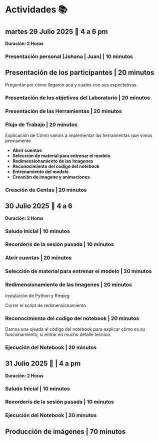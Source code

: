 # Actividades 📚



## martes 29 Julio 2025 📅 4 a 6 pm 
**Duración: 2 Horas**

### Presentación personal [Johana | Juan] | **10 minutos**

## Presentación de los participantes | **20 minutos**

Preguntar por cómo llegaron acá y cuales con sus espectativas. 

### Presentación de los objetivos del Laboratorio | **20 minutos**

### Presentación de las Herramientas | **20 minutos**

### Flujo de Trabajo  | **20 minutos**
Explicación de Cómo vamos a implementar las herramientas que vimos previamente 

* **Abrir cuentas**
* **Selección de material para entrenar el modelo**
* **Redimensionamiento de las Imagenes**
* **Reconocimiento del codigo del notebook** 
* **Entrenamiento del modelo**
* **Creación de imagene y animaciones**

### Creación de Centas | **20 minutos**


## 30  Julio 2025 📅 4 a 6 
**Duración: 2 Horas**

### Saludo Inicial | **10 minutos**

### Recorderis de la sesión pasada | **10 minutos**


### Abrir cuentas | **20 minutos**

### Selección de material para entrenar el modelo | **20 minutos**

### Redimensionamiento de las Imagenes | **20 minutos**

Instalación de Python y ffmpeg

Correr el script de redimensionamiento

### Reconocimiento del codigo del notebook | **20 minutos**

Damos una ojeada al código del notebook  para explicar cómo es su funcionamiento, si entrar en mucho detalle tecnico.

### Ejecución del Notebook | **20 minutos**



## 31 Julio 2025 📅  | 4 a pm 
**Duración: 2 Horas**

### Saludo Inicial | **10 minutos**

### Recorderis de la sesión pasada | **10 minutos**

### Ejecución del Notebook | **20 minutos**

## Producción de imágenes | **70 minutos**


